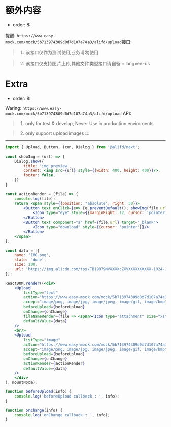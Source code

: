 # 额外内容

- order: 8

提醒: `https://www.easy-mock.com/mock/5b713974309d0d7d107a74a3/alifd/upload`接口:


> 1. 该接口仅作为测试使用,业务请勿使用

> 2. 该接口仅支持图片上传,其他文件类型接口请自备
:::lang=en-us
# Extra

- order: 8

Waring: `https://www.easy-mock.com/mock/5b713974309d0d7d107a74a3/alifd/upload` API:

> 1. only for test & develop, Never Use in production enviroments

> 2. only support upload images
:::
---

````jsx
import { Upload, Button, Icon, Dialog } from '@alifd/next';

const showImg = (url) => {
    Dialog.show({
        title: 'img preview',
        content: <img src={url} style={{width: 400, height: 400}}/>,
        footer: false,
    })
}

const actionRender = (file) => {
    console.log(file);
    return <span style={{position: 'absolute', right: 50}}>
        <Button text onClick={e=> {e.preventDefault(); showImg(file.url)}} size="large">
            <Icon type="eye" style={{marginRight: 12, cursor: 'pointer'}} />
        </Button>
        <Button text component="a" href={file.url} target="_blank">
            <Icon type="download" style={{cursor: 'pointer'}}/>
        </Button>
    </span>
};

const data = [{
    name: 'IMG.png',
    state: 'done',
    size: 100,
    url: 'https://img.alicdn.com/tps/TB19O79MVXXXXcZXVXXXXXXXXXX-1024-1024.jpg'
}];

ReactDOM.render((<div>
    <Upload
        listType="text"
        action="https://www.easy-mock.com/mock/5b713974309d0d7d107a74a3/alifd/upload"
        accept="image/png, image/jpg, image/jpeg, image/gif, image/bmp"
        beforeUpload={beforeUpload}
        onChange={onChange}
        fileNameRender={file => <span><Icon type="attachment" size="xs" style={{marginRight: 8}}/>{file.name}</span>}
        defaultValue={data}
    />
    <br/>
    <Upload
        listType="image"
        action="https://www.easy-mock.com/mock/5b713974309d0d7d107a74a3/alifd/upload"
        accept="image/png, image/jpg, image/jpeg, image/gif, image/bmp"
        beforeUpload={beforeUpload}
        onChange={onChange}
        actionRender={actionRender}
        defaultValue={data}
    />
    </div>
), mountNode);

function beforeUpload(info) {
    console.log('beforeUpload callback : ', info);
}

function onChange(info) {
    console.log('onChange callback : ', info);
}
````
